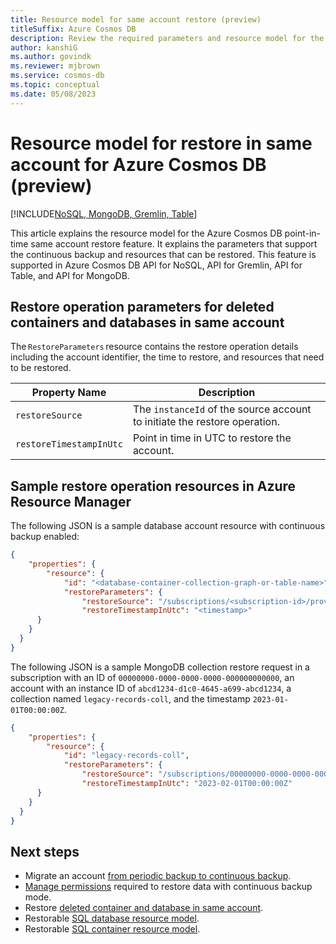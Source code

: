 ```yaml
---
title: Resource model for same account restore (preview)
titleSuffix: Azure Cosmos DB
description: Review the required parameters and resource model for the same account(in-account) point-in-time restore feature of Azure Cosmos DB.
author: kanshiG
ms.author: govindk
ms.reviewer: mjbrown
ms.service: cosmos-db
ms.topic: conceptual
ms.date: 05/08/2023
---
```


# Resource model for restore in same account for Azure Cosmos DB (preview)

[!INCLUDE[NoSQL, MongoDB, Gremlin, Table](includes/appliesto-nosql-mongodb-gremlin-table.md)]

This article explains the resource model for the Azure Cosmos DB point-in-time same account restore feature. It explains the parameters that support the continuous backup and resources that can be restored. This feature is supported in Azure Cosmos DB API for NoSQL, API for Gremlin, API for Table, and API for MongoDB.  

## Restore operation parameters for deleted containers and databases in same account

The `RestoreParameters` resource contains the restore operation details including the account identifier, the time to restore, and resources that need to be restored.

| Property Name | Description  |
| --- | --- |
| `restoreSource` |  The `instanceId` of the source account to initiate the restore operation. |
| `restoreTimestampInUtc` | Point in time in UTC to restore the account. |

## Sample restore operation resources in Azure Resource Manager

The following JSON is a sample database account resource with continuous backup enabled:

```json
{ 
    "properties": { 
        "resource": { 
            "id": "<database-container-collection-graph-or-table-name>", 
            "restoreParameters": { 
                "restoreSource": "/subscriptions/<subscription-id>/providers/Microsoft.DocumentDB/locations/<location>/restorableDatabaseAccounts/<account-instance-id>/", 
                "restoreTimestampInUtc": "<timestamp>"
      }         
    }     
  }
}
```

The following JSON is a sample MongoDB collection restore request in a subscription with an ID of `00000000-0000-0000-0000-000000000000`, an account with an instance ID of `abcd1234-d1c0-4645-a699-abcd1234`, a collection named `legacy-records-coll`, and the timestamp `2023-01-01T00:00:00Z`.

```json
{ 
    "properties": { 
        "resource": { 
            "id": "legacy-records-coll", 
            "restoreParameters": { 
                "restoreSource": "/subscriptions/00000000-0000-0000-0000-000000000000/providers/Microsoft.DocumentDB/locations/westus/restorableDatabaseAccounts/abcd1234-d1c0-4645-a699-abcd1234", 
                "restoreTimestampInUtc": "2023-02-01T00:00:00Z"
      }         
    }     
  }
} 
```


## Next steps

* Migrate an account [from periodic backup to continuous backup](migrate-continuous-backup.md).
* [Manage permissions](continuous-backup-restore-permissions.md) required to restore data with continuous backup mode.
* Restore [deleted container and database in same account](how-to-restore-in-account-continuous-backup.md).
* Restorable [SQL database resource model](continuous-backup-restore-resource-model.md#restorable-sql-database).
* Restorable [SQL container resource model](continuous-backup-restore-resource-model.md#restorable-sql-container).
